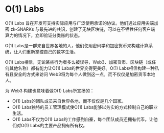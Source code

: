 # O(1) Labs

O(1) Labs 旨在开发可支持实际应用与广泛使用承诺的协议。他们通过应用尖端加密 zk-SNARKs 与最先进的共识，创建了无块区块链，可以在不牺牲任何客户端算力的情况下，立即验证分类账的状态。

O(1) Labs是一群来自世界各地的人，他们使用密码学和加密货币来构建计算系统，让人们重新掌控自己的数字生活。

O(1) Labs相信，无论某些行为者多么被误导，Web3、加密货币、区块链（或任何其他名称）都有能力让O(1) Labs的世界变得更美好。O(1) Labs相信构建一种私有且安全的方式来访问 Web3将为每个人做到这一点，而不仅仅是加密货币本地人。

为 Web3 构建也意味着做O(1) Labs所宣扬的：

- O(1) Labs的团队成员来自世界各地，而不仅仅是几个国家。
- O(1) Labs独特的员工管理模式使O(1) Labs能够以务实的方式控制自己的职业生活。
- O(1) Labs不仅为O(1) Labs的工作感到自豪，每个团队成员还拥有代币，让他们对O(1) Labs的主要产品拥有所有权。
